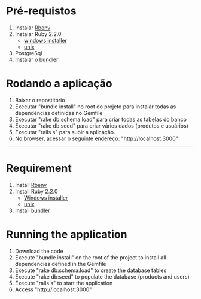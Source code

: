 <h1>Pré-requistos</h1>
<ol>
  <li>Instalar <a target="_BLANK" href="https://github.com/sstephenson/rbenv">Rbenv</a></li>
  <li>Instalar Ruby 2.2.0
    <ul>
      <li><a target="_BLANK" href="http://rubyinstaller.org/">windows installer</a></li>
      <li><a target="_BLANK" href="https://github.com/sstephenson/rbenv#installing-ruby-versions">unix</a></li>
    </ul>
  </li>
  <li>PostgreSql</li>
  <li>Instalar o <a target="_BLANK" href="http://bundler.io/">bundler</a></li>
</ol>

<h1>Rodando a aplicação</h1>
<ol>
  <li>Baixar o repostitório</li>
  <li>Executar "bundle install" no root do projeto para instalar todas as dependências definidas no Gemfile</li>
  <li>Executar "rake db:schema:load" para criar todas as tabelas do banco</li>
  <li>Executar "rake db:seed" para criar vários dados (produtos e usuários)</li>
  <li>Executar "rails s" para subir a aplicação.</li>
  <li>No browser, acessar o seguinte endereço: "http://localhost:3000"</li>
</ol>

<hr />

<h1>Requirement</h1>
<ol>
  <li>Install <a target="_BLANK" href="https://github.com/sstephenson/rbenv">Rbenv</a></li>
  <li>Install Ruby 2.2.0
    <ul>
      <li><a target="_BLANK" href="http://rubyinstaller.org/">Windows installer</a></li>
      <li><a target="_BLANK" href="https://github.com/sstephenson/rbenv#installing-ruby-versions">unix</a></li>
    </ul>
  </li>
  <li>Install <a target="_BLANK" href="http://bundler.io/">bundler</a></li>
</ol>

<h1>Running the application</h1>
<ol>
  <li>Download the code</li>
  <li>Execute "bundle install" on the root of the project to install all dependencies defined in the Gemfile</li>
  <li>Execute "rake db:schema:load" to create the database tables</li>
  <li>Execute "rake db:seed" to populate the database (products and users)</li>
  <li>Execute "rails s" to start the application</li>
  <li>Access "http://localhost:3000"</li>
</ol>



